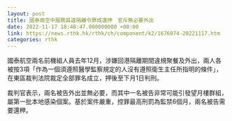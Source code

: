 ```yaml
---
layout: post
title: 國泰兩空中服務員違隔離令罪成還押　官斥無必要外出
date: 2022-11-17 18:48:47.000000000 +08:00
link: https://news.rthk.hk/rthk/ch/component/k2/1676074-20221117.htm
categories: rthk
---
```


國泰航空兩名前機組人員去年12月，涉嫌回港隔離期間違規聚餐及外出，兩人各被按3項「作為一個須遵照醫學監察規定的人沒有遵照衛生主任所指明的條件」，在東區裁判法院裁定全部罪名成立，押後至下月1日判刑。

裁判官表示，兩名被告外出並無必要，而其中一名被告非常可能引發望月樓群組，屬第一批本地感染個案。基於案件嚴重，控罪最高刑罰為監禁6個月，兩名被告需要還柙。
